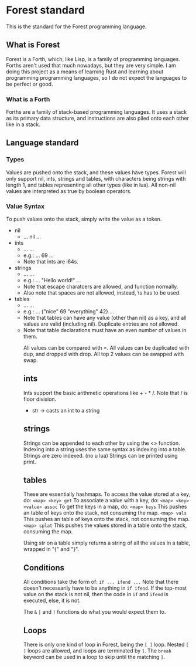 # Forest standard

This is the standard for the Forest programming language.

## What is Forest

Forest is a Forth, which, like Lisp, is a family of programming languages.
Forths aren't used that much nowadays, but they are very simple.
I am doing this project as a means of learning Rust and learning about
programming programming languages, so I do not expect the languages to be
perfect or good.

### What is a Forth

Forths are a family of stack-based programming languages.
It uses a stack as its primary data structure, and instructions are also
piled onto each other like in a stack.

## Language standard

### Types

Values are pushed onto the stack, and these values have types.
Forest will only support nil, ints, strings and tables, with characters
being strings with length 1, and tables representing all other types (like in
lua).
All non-nil values are interpreted as true by boolean operators.

### Value Syntax

To push values onto the stack, simply write the value as a token.

- nil
  - ... nil ...
- ints
  - ... <int> ...
  - e.g.: ... 69 ...
  - Note that ints are i64s.
- strings
  - ... <string> ...
  - e.g.: ... "Hello world!" ...
  - Note that escape charatcers are allowed, and function normally.
  - Also note that spaces are not allowed, instead, \s has to be used. <!--TODO: fix this-->
- tables
  - ... <table> ...
  - e.g.: ... {"nice" 69 "everything" 42} ...
  - Note that tables can have any value (other than nil) as a key,
    and all values are valid (including nil).
    Duplicate entries are not allowed.
  - Note that table declarations must have an even number of values in them.

All values can be compared with =.
All values can be duplicated with dup, and dropped with drop.
All top 2 values can be swapped with swap.

## ints

Ints support the basic arithmetic operations like + - * /.
Note that / is floor division.
- str -> casts an int to a string

## strings

Strings can be appended to each other by using the <> function.
Indexing into a string uses the same syntax as indexing into a table.
Strings are zero indexed. (no u lua)
Strings can be printed using print.

## tables

These are essentially hashmaps.
To access the value stored at a key, do:
`<map> <key> get`
To associate a value with a key, do:
`<map> <key> <value> assoc`
To get the keys in a map, do:
`<map> keys`
This pushes an table of keys onto the stack, not consuming the map.
`<map> vals`
This pushes an table of keys onto the stack, not consuming the map.
`<map> splat`
This pushes the values stored in a table onto the stack, consuming the map.

Using str on a table simply returns a string of all the values in a table,
wrapped in "{" and "}".

## Conditions
All conditions take the form of:
`if ... ifend ...`
Note that there doesn't necessarily have to be anything in `if ifend`.
If the top-most value on the stack is not nil, then the code in `if` and `ifend`
is executed, else, it is not.

The `&` `|` and `!` functions do what you would expect them to.

## Loops
There is only one kind of loop in Forest, being the `[ ]` loop.
Nested `[ ]` loops are allowed, and loops are terminated by `]`.
The `break` keyword can be used in a loop to skip until the matching `]`.

